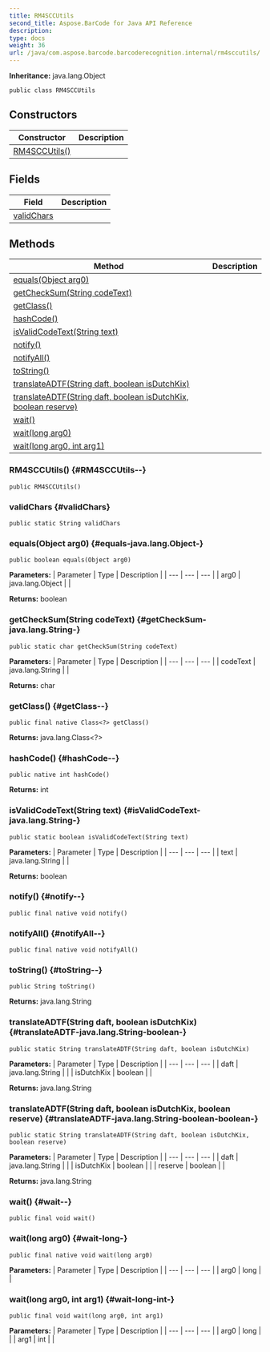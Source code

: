 ```yaml
---
title: RM4SCCUtils
second_title: Aspose.BarCode for Java API Reference
description: 
type: docs
weight: 36
url: /java/com.aspose.barcode.barcoderecognition.internal/rm4sccutils/
---
```

**Inheritance:**
java.lang.Object
```
public class RM4SCCUtils
```
## Constructors

| Constructor | Description |
| --- | --- |
| [RM4SCCUtils()](#RM4SCCUtils--) |  |
## Fields

| Field | Description |
| --- | --- |
| [validChars](#validChars) |  |
## Methods

| Method | Description |
| --- | --- |
| [equals(Object arg0)](#equals-java.lang.Object-) |  |
| [getCheckSum(String codeText)](#getCheckSum-java.lang.String-) |  |
| [getClass()](#getClass--) |  |
| [hashCode()](#hashCode--) |  |
| [isValidCodeText(String text)](#isValidCodeText-java.lang.String-) |  |
| [notify()](#notify--) |  |
| [notifyAll()](#notifyAll--) |  |
| [toString()](#toString--) |  |
| [translateADTF(String daft, boolean isDutchKix)](#translateADTF-java.lang.String-boolean-) |  |
| [translateADTF(String daft, boolean isDutchKix, boolean reserve)](#translateADTF-java.lang.String-boolean-boolean-) |  |
| [wait()](#wait--) |  |
| [wait(long arg0)](#wait-long-) |  |
| [wait(long arg0, int arg1)](#wait-long-int-) |  |
### RM4SCCUtils() {#RM4SCCUtils--}
```
public RM4SCCUtils()
```


### validChars {#validChars}
```
public static String validChars
```


### equals(Object arg0) {#equals-java.lang.Object-}
```
public boolean equals(Object arg0)
```




**Parameters:**
| Parameter | Type | Description |
| --- | --- | --- |
| arg0 | java.lang.Object |  |

**Returns:**
boolean
### getCheckSum(String codeText) {#getCheckSum-java.lang.String-}
```
public static char getCheckSum(String codeText)
```




**Parameters:**
| Parameter | Type | Description |
| --- | --- | --- |
| codeText | java.lang.String |  |

**Returns:**
char
### getClass() {#getClass--}
```
public final native Class<?> getClass()
```




**Returns:**
java.lang.Class<?>
### hashCode() {#hashCode--}
```
public native int hashCode()
```




**Returns:**
int
### isValidCodeText(String text) {#isValidCodeText-java.lang.String-}
```
public static boolean isValidCodeText(String text)
```




**Parameters:**
| Parameter | Type | Description |
| --- | --- | --- |
| text | java.lang.String |  |

**Returns:**
boolean
### notify() {#notify--}
```
public final native void notify()
```




### notifyAll() {#notifyAll--}
```
public final native void notifyAll()
```




### toString() {#toString--}
```
public String toString()
```




**Returns:**
java.lang.String
### translateADTF(String daft, boolean isDutchKix) {#translateADTF-java.lang.String-boolean-}
```
public static String translateADTF(String daft, boolean isDutchKix)
```




**Parameters:**
| Parameter | Type | Description |
| --- | --- | --- |
| daft | java.lang.String |  |
| isDutchKix | boolean |  |

**Returns:**
java.lang.String
### translateADTF(String daft, boolean isDutchKix, boolean reserve) {#translateADTF-java.lang.String-boolean-boolean-}
```
public static String translateADTF(String daft, boolean isDutchKix, boolean reserve)
```




**Parameters:**
| Parameter | Type | Description |
| --- | --- | --- |
| daft | java.lang.String |  |
| isDutchKix | boolean |  |
| reserve | boolean |  |

**Returns:**
java.lang.String
### wait() {#wait--}
```
public final void wait()
```




### wait(long arg0) {#wait-long-}
```
public final native void wait(long arg0)
```




**Parameters:**
| Parameter | Type | Description |
| --- | --- | --- |
| arg0 | long |  |

### wait(long arg0, int arg1) {#wait-long-int-}
```
public final void wait(long arg0, int arg1)
```




**Parameters:**
| Parameter | Type | Description |
| --- | --- | --- |
| arg0 | long |  |
| arg1 | int |  |

